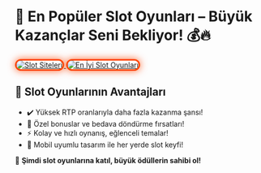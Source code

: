 <h1>🎰 En Popüler Slot Oyunları – Büyük Kazançlar Seni Bekliyor! 💰🔥</h1>

<a href="https://heylink.me/bonusdunyasi/" title="Slot Siteleri">
  <img src="https://i.ibb.co/YjtLwQ8/cats.jpg" alt="Slot Siteleri" style="max-width: 100%; border: 3px solid #ff4500; border-radius: 15px; box-shadow: 0px 0px 15px rgba(255, 69, 0, 0.8);">
</a>

<a href="https://heylink.me/bonusdunyasi/" title="En İyi Slot Oyunları">
  <img src="https://i.ibb.co/VHdrjnQ/df.jpg" alt="En İyi Slot Oyunları" style="max-width: 100%; border: 3px solid #ff4500; border-radius: 15px; box-shadow: 0px 0px 15px rgba(255, 69, 0, 0.8);">
</a>

<h2>🚀 Slot Oyunlarının Avantajları</h2>
<ul>
  <li>✔️ Yüksek RTP oranlarıyla daha fazla kazanma şansı!</li>
  <li>🎁 Özel bonuslar ve bedava döndürme fırsatları!</li>
  <li>⚡️ Kolay ve hızlı oynanış, eğlenceli temalar!</li>
  <li>📱 Mobil uyumlu tasarım ile her yerde slot keyfi!</li>
</ul>

<p>💎 <strong>Şimdi slot oyunlarına katıl, büyük ödüllerin sahibi ol!</strong></p>

<meta name="description" content="En popüler slot oyunlarıyla büyük kazançlar elde edin! Yüksek RTP, özel bonuslar ve eğlenceli temalar sizi bekliyor. Hemen oynamaya başlayın!">
